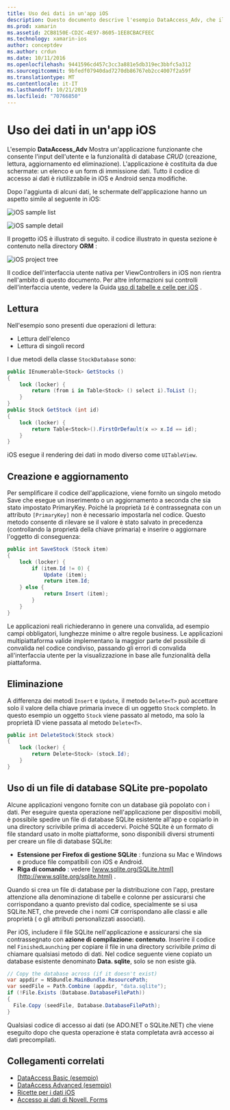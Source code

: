 ```yaml
---
title: Uso dei dati in un'app iOS
description: Questo documento descrive l'esempio DataAccess_Adv, che illustra come raccogliere l'input dell'utente ed eseguire operazioni di creazione, lettura, aggiornamento ed eliminazione (CRUD) del database in un'app Novell. iOS.
ms.prod: xamarin
ms.assetid: 2CB8150E-CD2C-4E97-8605-1EE8CBACFEEC
ms.technology: xamarin-ios
author: conceptdev
ms.author: crdun
ms.date: 10/11/2016
ms.openlocfilehash: 9441596cd457c3cc3a881e5db319ec3bbfc5a312
ms.sourcegitcommit: 9bfedf07940dad7270db86767eb2cc4007f2a59f
ms.translationtype: MT
ms.contentlocale: it-IT
ms.lasthandoff: 10/21/2019
ms.locfileid: "70766850"
---
```

# <a name="using-data-in-an-ios-app"></a>Uso dei dati in un'app iOS

L'esempio **DataAccess_Adv** Mostra un'applicazione funzionante che consente l'input dell'utente e la funzionalità di database *CRUD* (creazione, lettura, aggiornamento ed eliminazione). L'applicazione è costituita da due schermate: un elenco e un form di immissione dati. Tutto il codice di accesso ai dati è riutilizzabile in iOS e Android senza modifiche.

Dopo l'aggiunta di alcuni dati, le schermate dell'applicazione hanno un aspetto simile al seguente in iOS:

 ![](using-data-in-an-app-images/image9.png "iOS sample list")

 ![](using-data-in-an-app-images/image10.png "iOS sample detail")

Il progetto iOS è illustrato di seguito. il codice illustrato in questa sezione è contenuto nella directory **ORM** :

 ![](using-data-in-an-app-images/image13.png "iOS project tree")

Il codice dell'interfaccia utente nativa per ViewControllers in iOS non rientra nell'ambito di questo documento.
Per altre informazioni sui controlli dell'interfaccia utente, vedere la Guida [uso di tabelle e celle per iOS](~/ios/user-interface/controls/tables/index.md) .

## <a name="read"></a>Lettura

Nell'esempio sono presenti due operazioni di lettura:

- Lettura dell'elenco
- Lettura di singoli record

I due metodi della classe `StockDatabase` sono:

```csharp
public IEnumerable<Stock> GetStocks ()
{
    lock (locker) {
        return (from i in Table<Stock> () select i).ToList ();
    }
}
public Stock GetStock (int id)
{
    lock (locker) {
        return Table<Stock>().FirstOrDefault(x => x.Id == id);
    }
}
```

iOS esegue il rendering dei dati in modo diverso come `UITableView`.

## <a name="create-and-update"></a>Creazione e aggiornamento

Per semplificare il codice dell'applicazione, viene fornito un singolo metodo Save che esegue un inserimento o un aggiornamento a seconda che sia stato impostato PrimaryKey. Poiché la proprietà `Id` è contrassegnata con un attributo `[PrimaryKey]` non è necessario impostarla nel codice.
Questo metodo consente di rilevare se il valore è stato salvato in precedenza (controllando la proprietà della chiave primaria) e inserire o aggiornare l'oggetto di conseguenza:

```csharp
public int SaveStock (Stock item)
{
    lock (locker) {
        if (item.Id != 0) {
            Update (item);
            return item.Id;
    } else {
            return Insert (item);
        }
    }
}
```

Le applicazioni reali richiederanno in genere una convalida, ad esempio campi obbligatori, lunghezze minime o altre regole business.
Le applicazioni multipiattaforma valide implementano la maggior parte del possibile di convalida nel codice condiviso, passando gli errori di convalida all'interfaccia utente per la visualizzazione in base alle funzionalità della piattaforma.

## <a name="delete"></a>Eliminazione

A differenza dei metodi `Insert` e `Update`, il metodo `Delete<T>` può accettare solo il valore della chiave primaria invece di un oggetto `Stock` completo.
In questo esempio un oggetto `Stock` viene passato al metodo, ma solo la proprietà ID viene passata al metodo `Delete<T>`.

```csharp
public int DeleteStock(Stock stock)
{
    lock (locker) {
        return Delete<Stock> (stock.Id);
    }
}
```

## <a name="using-a-pre-populated-sqlite-database-file"></a>Uso di un file di database SQLite pre-popolato

Alcune applicazioni vengono fornite con un database già popolato con i dati.
Per eseguire questa operazione nell'applicazione per dispositivi mobili, è possibile spedire un file di database SQLite esistente all'app e copiarlo in una directory scrivibile prima di accedervi. Poiché SQLite è un formato di file standard usato in molte piattaforme, sono disponibili diversi strumenti per creare un file di database SQLite:

- **Estensione per Firefox di gestione SQLite** : funziona su Mac e Windows e produce file compatibili con iOS e Android.
- **Riga di comando** : vedere [www.sqlite.org/SQLite.html](http://www.sqlite.org/sqlite.html) .

Quando si crea un file di database per la distribuzione con l'app, prestare attenzione alla denominazione di tabelle e colonne per assicurarsi che corrispondano a quanto previsto dal codice, specialmente se si usa SQLite.NET, che prevede che i nomi C# corrispondano alle classi e alle proprietà ( o gli attributi personalizzati associati).

Per iOS, includere il file SQLite nell'applicazione e assicurarsi che sia contrassegnato con **azione di compilazione: contenuto**. Inserire il codice nel `FinishedLaunching` per copiare il file in una directory scrivibile *prima* di chiamare qualsiasi metodo di dati. Nel codice seguente viene copiato un database esistente denominato **Data. sqlite**, solo se non esiste già.

```csharp
// Copy the database across (if it doesn't exist)
var appdir = NSBundle.MainBundle.ResourcePath;
var seedFile = Path.Combine (appdir, "data.sqlite");
if (!File.Exists (Database.DatabaseFilePath))
{
  File.Copy (seedFile, Database.DatabaseFilePath);
}
```

Qualsiasi codice di accesso ai dati (se ADO.NET o SQLite.NET) che viene eseguito dopo che questa operazione è stata completata avrà accesso ai dati precompilati.

## <a name="related-links"></a>Collegamenti correlati

- [DataAccess Basic (esempio)](https://github.com/xamarin/mobile-samples/tree/master/DataAccess/Basic)
- [DataAccess Advanced (esempio)](https://github.com/xamarin/mobile-samples/tree/master/DataAccess/Advanced)
- [Ricette per i dati iOS](https://github.com/xamarin/recipes/tree/master/Recipes/ios/data/sqlite)
- [Accesso ai dati di Novell. Forms](~/xamarin-forms/data-cloud/data/databases.md)
